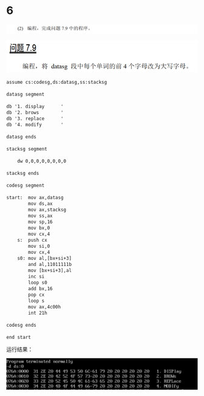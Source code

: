 # 6

![image-20250403165122605](image-20250403165122605.png)

![image-20250403165156338](image-20250403165156338.png)

```
assume cs:codesg,ds:datasg,ss:stacksg

datasg segment

db '1. display      ' 
db '2. brows        '   
db '3. replace      '
db '4. modify       '

datasg ends

stacksg segment

    dw 0,0,0,0,0,0,0,0

stacksg ends

codesg segment

start:  mov ax,datasg
        mov ds,ax
        mov ax,stacksg
        mov ss,ax
        mov sp,16
        mov bx,0
        mov cx,4
    s:  push cx
        mov si,0
        mov cx,4
    s0: mov al,[bx+si+3]
        and al,11011111b
        mov [bx+si+3],al
        inc si
        loop s0
        add bx,16
        pop cx
        loop s
        mov ax,4c00h
        int 21h

codesg ends

end start
```

运行结果：

![image-20250403165232666](image-20250403165232666.png)


